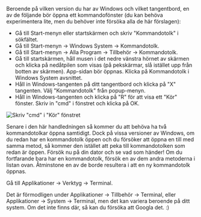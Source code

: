 <!--sec data-title="Opening: Windows" data-id="windows_prompt" data-collapse=true ces-->

Beroende på vilken version du har av Windows och vilket tangentbord, en av de följande bör öppna ett kommandofönster (du kan behöva experimentera lite, men du behöver inte försöka alla de här förslagen):

- Gå till Start-menyn eller startskärmen och skriv "Kommandotolk" i sökfältet.
- Gå till Start-menyn → Windows System → Kommandotolk.
- Gå till Start-menyn → Alla Program → Tillbehör → Kommandotolk.
- Gå till startskärmen, håll musen i det nedre vänstra hörnet av skärmen och klicka på nedåtpilen som visas (på pekskärmar, slå istället upp från botten av skärmen). App-sidan bör öppnas. Klicka på Kommandotolk i Windows System avsnittet.
- Håll in Windows-tangenten på ditt tangentbord och klicka på "X" tangenten. Välj "Kommandotolk" från popup-menyn.
- Håll in Windows-tangenten och klicka på "R" för att visa ett "Kör" fönster. Skriv in "cmd" i fönstret och klicka på OK.

![Skriv "cmd" i "Kör" fönstret](../python_installation/images/windows-plus-r.png)

Senare i den här handledningen så kommer du att behöva ha två kommandotolkar öppna samtidigt. Dock på vissa versioner av Windows, om du redan har en kommandotolk öppen och du försöker att öppna en till med samma metod, så kommer den istället att peka till kommandotolken som redan är öppen. Försök nu på din dator och se vad som händer! Om du fortfarande bara har en kommandotolk, försök en av dem andra metoderna i listan ovan. Åtminstone en av de borde resultera i att en ny kommandotolk öppnas.

<!--endsec-->

<!--sec data-title="Opening: OS X" data-id="OSX_prompt" data-collapse=true ces-->

Gå till Applikationer → Verktyg → Terminal.

<!--endsec-->

<!--sec data-title="Opening: Linux" data-id="linux_prompt" data-collapse=true ces-->

Det är förmodligen under Applikationer → Tillbehör → Terminal, eller Applikationer → System → Terminal, men det kan variera beroende på ditt system. Om det inte finns där, så kan du försöka att Googla det. :)

<!--endsec-->